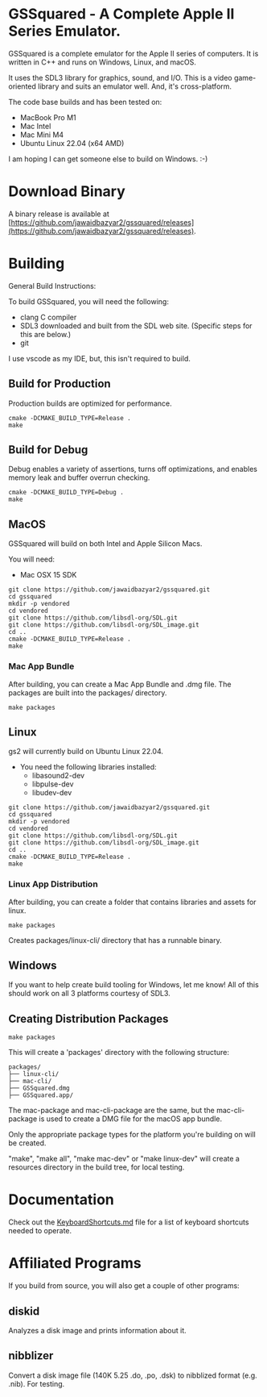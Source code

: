 # GSSquared - A Complete Apple II Series Emulator.

GSSquared is a complete emulator for the Apple II series of computers. It is written in C++ and runs on Windows, Linux, and macOS.

It uses the SDL3 library for graphics, sound, and I/O. This is a video game-oriented library and suits an emulator well. And, it's cross-platform.

The code base builds and has been tested on:
* MacBook Pro M1
* Mac Intel
* Mac Mini M4
* Ubuntu Linux 22.04 (x64 AMD)

I am hoping I can get someone else to build on Windows. :-)

# Download Binary

A binary release is available at [https://github.com/jawaidbazyar2/gssquared/releases](https://github.com/jawaidbazyar2/gssquared/releases).

# Building

General Build Instructions:

To build GSSquared, you will need the following:
* clang C compiler
* SDL3 downloaded and built from the SDL web site. (Specific steps for this are below.)
* git

I use vscode as my IDE, but, this isn't required to build.

## Build for Production

Production builds are optimized for performance.

```
cmake -DCMAKE_BUILD_TYPE=Release .
make
```

## Build for Debug

Debug enables a variety of assertions, turns off optimizations, and enables memory leak and buffer overrun checking.

```
cmake -DCMAKE_BUILD_TYPE=Debug .
make
```

## MacOS

GSSquared will build on both Intel and Apple Silicon Macs.

You will need:
* Mac OSX 15 SDK

```
git clone https://github.com/jawaidbazyar2/gssquared.git
cd gssquared
mkdir -p vendored
cd vendored
git clone https://github.com/libsdl-org/SDL.git
git clone https://github.com/libsdl-org/SDL_image.git
cd ..
cmake -DCMAKE_BUILD_TYPE=Release .
make
```

### Mac App Bundle

After building, you can create a Mac App Bundle and .dmg file. The packages are built into the packages/ directory.

```
make packages
```


## Linux

gs2 will currently build on Ubuntu Linux 22.04.

* You need the following libraries installed:
    * libasound2-dev
    * libpulse-dev
    * libudev-dev

```
git clone https://github.com/jawaidbazyar2/gssquared.git
cd gssquared
mkdir -p vendored
cd vendored
git clone https://github.com/libsdl-org/SDL.git
git clone https://github.com/libsdl-org/SDL_image.git
cd ..
cmake -DCMAKE_BUILD_TYPE=Release .
make
```

### Linux App Distribution

After building, you can create a folder that contains libraries and assets for linux.

```
make packages
```

Creates packages/linux-cli/ directory that has a runnable binary.

## Windows

If you want to help create build tooling for Windows, let me know! All of this should work on all 3 platforms courtesy of SDL3.

## Creating Distribution Packages

```
make packages
```

This will create a 'packages' directory with the following structure:

```
packages/
├── linux-cli/
├── mac-cli/
├── GSSquared.dmg
├── GSSquared.app/
```

The mac-package and mac-cli-package are the same, but the mac-cli-package is used to create a DMG file for the macOS app bundle.

Only the appropriate package types for the platform you're building on will be created.

"make", "make all", "make mac-dev" or "make linux-dev" will create a resources directory in the build tree, for local testing.

# Documentation

Check out the [KeyboardShortcuts.md](Docs/KeyboardShortcuts.md) file for a list of keyboard shortcuts needed to operate.

# Affiliated Programs

If you build from source, you will also get a couple of other programs:

## diskid

Analyzes a disk image and prints information about it.

## nibblizer

Convert a disk image file (140K 5.25 .do, .po, .dsk) to nibblized format (e.g. .nib). For testing. 
